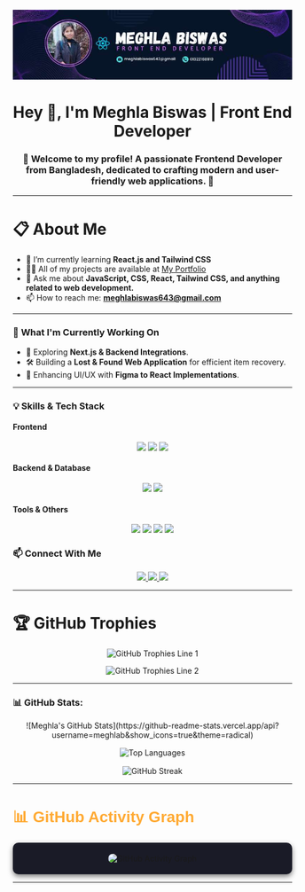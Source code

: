 ![Profile Banner](https://github.com/MeghlaB/MeghlaB/blob/main/githubBanner.jpg) 


<h1 align="center">Hey 👋, I'm Meghla Biswas | Front End Developer</h1>
<h3 align="center">🌟 Welcome to my profile! A passionate Frontend Developer from Bangladesh, dedicated to crafting modern and user-friendly web applications. 🚀</h3>

---

<h1 align="left">📋 About Me</h1>

- 🌱 I’m currently learning **React.js and Tailwind CSS**  
- 👨‍💻 All of my projects are available at [My Portfolio](https://profound-rolypoly-501568.netlify.app/)  
- 💬 Ask me about **JavaScript, CSS, React, Tailwind CSS, and anything related to web development.**  
- 📫 How to reach me: **meghlabiswas643@gmail.com**

---
### 🚀 **What I'm Currently Working On**  
- 🌱 Exploring **Next.js & Backend Integrations**.  
- 🛠 Building a **Lost & Found Web Application** for efficient item recovery.  
- 🎨 Enhancing UI/UX with **Figma to React Implementations**.
  
 ---
<div align="">

### 💡 **Skills & Tech Stack**  

#### **Frontend**  
<p align="center">
  <img src="https://img.shields.io/badge/-React-blue?style=flat-square&logo=react" />
  <img src="https://img.shields.io/badge/-TailwindCSS-38B2AC?style=flat-square&logo=tailwind-css" />
  <img src="https://img.shields.io/badge/-JavaScript-F7DF1E?style=flat-square&logo=javascript" />
</p>

#### **Backend & Database**  
<p align="center">
  <img src="https://img.shields.io/badge/-Node.js-43853D?style=flat-square&logo=node.js" />
  <img src="https://img.shields.io/badge/-MongoDB-4EA94B?style=flat-square&logo=mongodb" />
</p>

#### **Tools & Others**  
<p align="center">
  <img src="https://img.shields.io/badge/-Git-F05032?style=flat-square&logo=git" />
  <img src="https://img.shields.io/badge/-GitHub-181717?style=flat-square&logo=github" />
  <img src="https://img.shields.io/badge/-VSCode-007ACC?style=flat-square&logo=visual-studio-code" />
  <img src="https://img.shields.io/badge/-Firebase-FFCA28?style=flat-square&logo=firebase" />
</p>

### 📫 **Connect With Me**  
<p align="center">
  <a href="https://linkedin.com/in/your-profile">
    <img src="https://img.shields.io/badge/-LinkedIn-0077B5?style=flat-square&logo=linkedin" />
  </a>
  <a href="https://github.com/meghla-biswas">
    <img src="https://img.shields.io/badge/-GitHub-181717?style=flat-square&logo=github" />
  </a>
  <a href="https://profound-rolypoly-501568.netlify.app/">
    <img src="https://img.shields.io/badge/-Portfolio-blueviolet?style=flat-square&logo=web" />
  </a>
</p>

</div>

---

<h1 align="left">🏆 GitHub Trophies</h1>
<div align='center'>
  <p align="center">
  <img src="https://github-profile-trophy.vercel.app/?username=meghlab&theme=onedark&no-frame=true&margin-w=15&margin-h=15&row=1&column=3" alt="GitHub Trophies Line 1" />
</p>
<p align="center">
  <img src="https://github-profile-trophy.vercel.app/?username=meghlab&theme=onedark&no-frame=true&margin-w=15&margin-h=15&row=2&column=3" alt="GitHub Trophies Line 2" />
</p>

</div>

---

<h3 align="left">📊 GitHub Stats:</h3>
<div align='center'>
  ![Meghla's GitHub Stats](https://github-readme-stats.vercel.app/api?username=meghlab&show_icons=true&theme=radical)  

<p>
  <img align="center" src="https://github-readme-stats.vercel.app/api/top-langs?username=meghlab&show_icons=true&locale=en&layout=compact&theme=radical" alt="Top Languages" />
</p>

<div>
    <img  align="center" src="https://nirzak-streak-stats.vercel.app/?user=meghlab&theme=dark" alt="GitHub Streak" />
</div>
</div>


---

<h1 align="left" style="color: #FFAA33; font-family: Arial, sans-serif;">📊 GitHub Activity Graph</h1>
<div align="center" style="background-color: #1A1B27; border-radius: 10px; padding: 20px; box-shadow: 0 4px 10px rgba(0, 0, 0, 0.5);">
  <img 
    src="https://github-readme-activity-graph.vercel.app/graph?username=MeghlaB&theme=tokyo-night" 
    alt="GitHub Activity Graph" 
    style="border-radius: 10px; max-width: 100%; height: auto;"
  />
</div>


---






